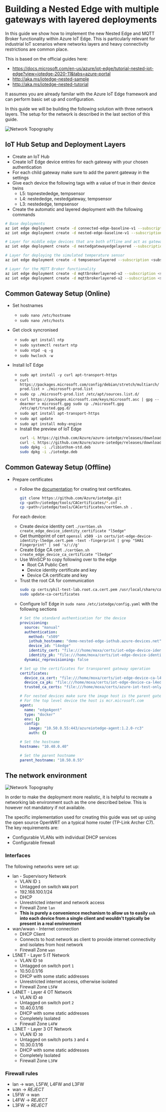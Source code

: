 # Building a Nested Edge with multiple gateways with layered deployments

In this guide we show how to implement the new Nested Edge and MQTT Broker functionality within Azure IoT Edge. This is particularly relevant for industrial IoT scenarios where networks layers and heavy connectivity restrictions are common place.

This is based on the official guides here: 
* https://docs.microsoft.com/en-us/azure/iot-edge/tutorial-nested-iot-edge?view=iotedge-2020-11&tabs=azure-portal
* http://aka.ms/iotedge-nested-sample
* http://aka.ms/iotedge-nested-tutorial

It assumes you are already familar with the Azure IoT Edge framework and can perform basic set up and configuration.

In this guide we will be building the following solution with three network layers. The setup for the network is described in the last section of this guide.

![Network Topography](network-topography.png)

## IoT Hub Setup and Deployment Layers

* Create an IoT Hub
* Create IoT Edge device entries for each gateway with your chosen authentication
* For each child gateway make sure to add the parent gateway in the settings
* Give each device the following tags with a value of true in their device twins
  * L5: topnestededge, tempsensor
  * L4: nestededge, nestedgateway, tempsensor
  * L3: nestededge, tempsensor
* Create the automatic and layered deployment with the following commands
```bash
# Base deployments
az iot edge deployment create -d connected-edge-baseline-v1 --subscription <subscription id> -n <iot hub name> --content ./manifests/base.topedge.deployment.manifest.json --target-condition "tags.topnestededge=true" --priority 100
az iot edge deployment create -d nested-edge-baseline-v1 --subscription <subscription id> -n <iot hub name> --content ./manifests/base.nestededge.deployment.manifest.json --target-condition "tags.nestededge=true" --priority 100

# Layer for middle edge devices that are both offline and act as gateways
az iot edge deployment create -d nestedgatewayedgelayered --subscription <subscription id> -n <iot hub name> --content ./manifests/nestedgateway.layered.deployment.manifest.json --target-condition "tags.nestedgateway=true" --layered --priority 200

# Layer for deploying the simulated temperature sensor
az iot edge deployment create -d tempsensorlayered --subscription <subscription id> -n <iot hub name> --content tempsensor.layered.deployment.manifest.json --target-condition "tags.tempsensor=true" --layered --priority 200

# Layer for the MQTT Broker functionality
az iot edge deployment create -d mqttbrokerlayered-v2 --subscription <subscription id> -n <iot hub name> --content ./manifests/layer.mqttbroker.deployment.manifest.json --target-condition "tags.mqttbroker=true" --layered --priority 300
az iot edge deployment create -d mqttbrokerlayered-v2 --subscription <subscription id> -n <iot hub name> --content ./manifests/layer.mqttbroker.deployment.manifest.json --target-condition "tags.mqttbridge=true" --layered --priority 301
```

## Common Gateway Setup (Online)

* Set hostnames 
  * `sudo nano /etc/hostname`
  * `sudo nano /etc/hosts`

* Get clock syncronised
  * `sudo apt install ntp`
  * `sudo systemctl restart ntp`
  * `sudo ntpd -q -g`
  * `sudo hwclock -w`

* Install IoT Edge
  * `sudo apt install -y curl apt-transport-https`
  * `curl https://packages.microsoft.com/config/debian/stretch/multiarch/prod.list > ./microsoft-prod.list`
  * `sudo cp ./microsoft-prod.list /etc/apt/sources.list.d/`
  * `curl https://packages.microsoft.com/keys/microsoft.asc | gpg --dearmor > microsoft.gpg
sudo cp ./microsoft.gpg /etc/apt/trusted.gpg.d/`
  * `sudo apt install apt-transport-https`  
  * `sudo apt update`
  * `sudo apt install moby-engine`
  * Install the preview of IoT Edge
    ```bash
    curl -L https://github.com/Azure/azure-iotedge/releases/download/1.2.0-rc1/libiothsm-std_1.2.0_rc1-1-1_debian9_armhf.deb -o libiothsm-std.deb
    curl -L https://github.com/Azure/azure-iotedge/releases/download/1.2.0-rc1/iotedge_1.2.0_rc1-1_debian9_armhf.deb -o iotedge.deb
    sudo dpkg -i ./libiothsm-std.deb
    sudo dpkg -i ./iotedge.deb
    ```

## Common Gateway Setup (Offline)

* Prepare certificates
  * Follow the [documentation](https://docs.microsoft.com/en-us/azure/iot-edge/how-to-create-test-certificates) for creating test certificates.

    ```bash
    git clone https://github.com/Azure/iotedge.git
    cp <path>/iotedge/tools/CACertificates/*.cnf .
    cp <path>/iotedge/tools/CACertificates/certGen.sh .
    ```
  
  For each device:
  * Create device identity cert `./certGen.sh create_edge_device_identity_certificate "l5edge"`
  * Get thumbprint of cert `openssl x509 -in certs/iot-edge-device-identity-l5edge.cert.pem -text -fingerprint | grep "SHA1 Fingerprint" | sed 's/://g'`
  * Create Edge CA cert `./certGen.sh create_edge_device_ca_certificate "l5edge"`
  * Use WinSCP to copy following over to the edge
    * Root CA Public Cert
    * Device identity certificate and key
    * Device CA certificate and key
  * Trust the root CA for communication
    ```bash
    sudo cp certs/phil-test-lab.root.ca.cert.pem /usr/local/share/ca-certificates/phil-test-lab.root.ca.cert.pem.crt
    sudo update-ca-certificates
    ```
  * Configure IoT Edge in `sudo nano /etc/iotedge/config.yaml` with the following sections
    ```yaml
    # Set the standard authentication for the device
    provisioning:
      source: "manual"
      authentication:
        method: "x509"
        iothub_hostname: "demo-nested-edge-iothub.azure-devices.net"
        device_id: "l4edge"
        identity_cert: "file:///home/moxa/certs/iot-edge-device-identity-l4edge.cert.pem"
        identity_pk: "file:///home/moxa/certs/iot-edge-device-identity-l4edge.key.pem"
      dynamic_reprovisioning: false

    # Set up the certificates for transparent gateway operation
    certificates:
      device_ca_cert: "file:///home/moxa/certs/iot-edge-device-ca-l4edge-full-chain.cert.pem"
      device_ca_pk: "file:///home/moxa/certs/iot-edge-device-ca-l4edge.key.pem"
      trusted_ca_certs: "file:///home/moxa/certs/azure-iot-test-only.root.ca.cert.pem"

    # For nested devices make sure the image host is the parent gateway.
    # For the top level device the host is mcr.microsoft.com
    agent:
      name: "edgeAgent"
      type: "docker"
      env: {}
      config:
        image: "10.50.0.55:443/azureiotedge-agent:1.2.0-rc3"
        auth: {}

    # Set the hostname
    hostname: "10.40.0.40"

    # Set the parent hostname
    parent_hostname: "10.50.0.55"
    ```

## The network environment

![Network Topography](network-topography.png)

In order to make the deployment more realistic, it is helpful to recreate a networking lab environment such as the one described below. This is however not mandatory if not available.

The specific implementation used for creating this guide was set up using the open source OpenWRT on a typical home router (TP-Link Archer C7). The key requirements are:

* Configurable VLANs with individual DHCP services
* Configurable firewall

### Interfaces

The following networks were set up:
* lan - Supervisory Network
    * VLAN ID `1`
    * Untagged on switch `WAN` port
    * 192.168.100.1/24
    * DHCP
    * Unrestricted internet and network access
    * Firewall Zone `lan`
    * **This is purely a convenience mechanism to allow us to easily `ssh` into each device from a single client and wouldn't typically be present in a real environment**
* wan/wwan - Internet connection
    * DHCP Client
    * Connects to host network as client to provide internet connectivity and isolates from host network
    * Firewall Zone `wan`
* L5NET - Layer 5 IT Network
    * VLAN ID `50`
    * Untagged on switch port `1`
    * 10.50.0.1/16
    * DHCP with some static addresses
    * Unrestricted internet access, otherwise isolated
    * Firewall Zone `L5FW`
* L4NET - Layer 4 OT Network
    * VLAN ID `40`
    * Untagged on switch port `2`
    * 10.40.0.1/16
    * DHCP with some static addresses
    * Completely Isolated
    * Firewall Zone `L4FW`
* L3NET - Layer 3 OT Network
    * VLAN ID `30`
    * Untagged on switch ports `3` and `4`
    * 10.30.0.1/16
    * DHCP with some static addresses
    * Completely Isolated
    * Firewall Zone `L3FW`

### Firewall rules
  * lan -> wan, L5FW, L4FW and L3FW
  * wan -> *REJECT*
  * L5FW -> wan
  * L4FW -> *REJECT*
  * L3FW -> *REJECT*
